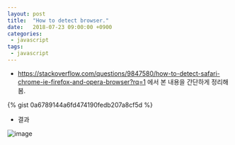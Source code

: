 ```yaml
---
layout: post
title:  "How to detect browser."
date:   2018-07-23 09:00:00 +0900
categories:
 - javascript
tags: 
 - javascript
---
```


- https://stackoverflow.com/questions/9847580/how-to-detect-safari-chrome-ie-firefox-and-opera-browser?rq=1  에서 본 내용을 간단하게 정리해봄.

{% gist 0a6789144a6fd474190fedb207a8cf5d %}

- 결과


![image](https://user-images.githubusercontent.com/13219787/61383390-87297c00-a8e9-11e9-9b2e-e591799784b1.png)

